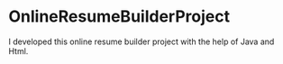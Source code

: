 # OnlineResumeBuilderProject
I developed this online resume builder project with the help of Java and Html.
